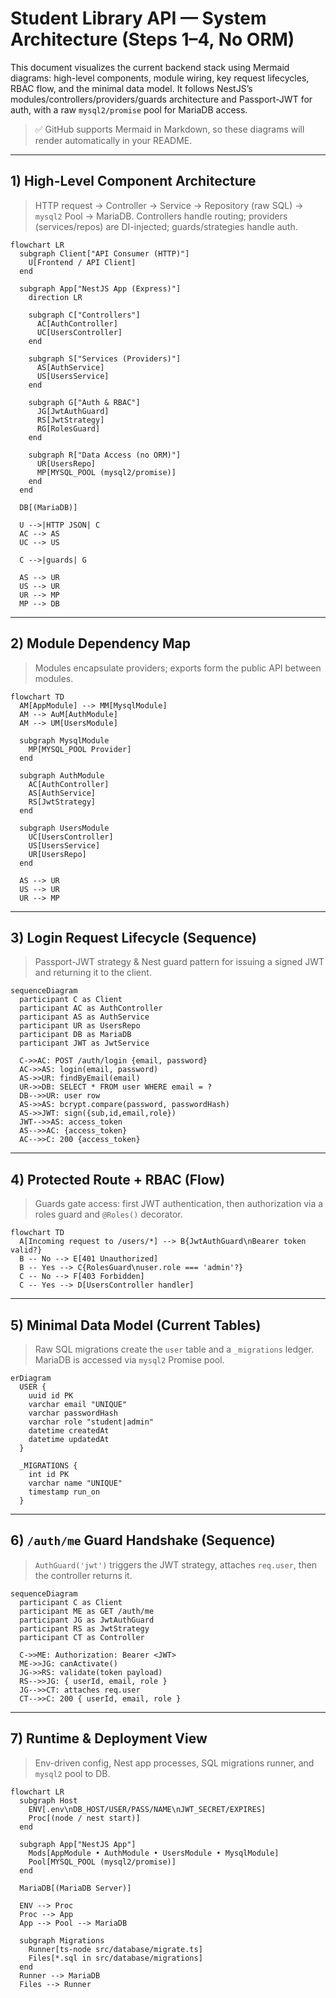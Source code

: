 # Student Library API — System Architecture (Steps 1–4, No ORM)

This document visualizes the current backend stack using Mermaid diagrams: high-level components, module wiring, key request lifecycles, RBAC flow, and the minimal data model. It follows NestJS’s modules/controllers/providers/guards architecture and Passport-JWT for auth, with a raw `mysql2/promise` pool for MariaDB access.

> ✅ GitHub supports Mermaid in Markdown, so these diagrams will render automatically in your README.

---

## 1) High-Level Component Architecture

> HTTP request → Controller → Service → Repository (raw SQL) → `mysql2` Pool → MariaDB. Controllers handle routing; providers (services/repos) are DI-injected; guards/strategies handle auth.

```mermaid
flowchart LR
  subgraph Client["API Consumer (HTTP)"]
    U[Frontend / API Client]
  end

  subgraph App["NestJS App (Express)"]
    direction LR

    subgraph C["Controllers"]
      AC[AuthController]
      UC[UsersController]
    end

    subgraph S["Services (Providers)"]
      AS[AuthService]
      US[UsersService]
    end

    subgraph G["Auth & RBAC"]
      JG[JwtAuthGuard]
      RS[JwtStrategy]
      RG[RolesGuard]
    end

    subgraph R["Data Access (no ORM)"]
      UR[UsersRepo]
      MP[MYSQL_POOL (mysql2/promise)]
    end
  end

  DB[(MariaDB)]

  U -->|HTTP JSON| C
  AC --> AS
  UC --> US

  C -->|guards| G

  AS --> UR
  US --> UR
  UR --> MP
  MP --> DB
```

---

## 2) Module Dependency Map

> Modules encapsulate providers; exports form the public API between modules.

```mermaid
flowchart TD
  AM[AppModule] --> MM[MysqlModule]
  AM --> AuM[AuthModule]
  AM --> UM[UsersModule]

  subgraph MysqlModule
    MP[MYSQL_POOL Provider]
  end

  subgraph AuthModule
    AC[AuthController]
    AS[AuthService]
    RS[JwtStrategy]
  end

  subgraph UsersModule
    UC[UsersController]
    US[UsersService]
    UR[UsersRepo]
  end

  AS --> UR
  US --> UR
  UR --> MP
```

---

## 3) Login Request Lifecycle (Sequence)

> Passport-JWT strategy & Nest guard pattern for issuing a signed JWT and returning it to the client.

```mermaid
sequenceDiagram
  participant C as Client
  participant AC as AuthController
  participant AS as AuthService
  participant UR as UsersRepo
  participant DB as MariaDB
  participant JWT as JwtService

  C->>AC: POST /auth/login {email, password}
  AC->>AS: login(email, password)
  AS->>UR: findByEmail(email)
  UR->>DB: SELECT * FROM user WHERE email = ?
  DB-->>UR: user row
  AS->>AS: bcrypt.compare(password, passwordHash)
  AS->>JWT: sign({sub,id,email,role})
  JWT-->>AS: access_token
  AS-->>AC: {access_token}
  AC-->>C: 200 {access_token}
```

---

## 4) Protected Route + RBAC (Flow)

> Guards gate access: first JWT authentication, then authorization via a roles guard and `@Roles()` decorator.

```mermaid
flowchart TD
  A[Incoming request to /users/*] --> B{JwtAuthGuard\nBearer token valid?}
  B -- No --> E[401 Unauthorized]
  B -- Yes --> C{RolesGuard\nuser.role === 'admin'?}
  C -- No --> F[403 Forbidden]
  C -- Yes --> D[UsersController handler]
```

---

## 5) Minimal Data Model (Current Tables)

> Raw SQL migrations create the `user` table and a `_migrations` ledger. MariaDB is accessed via `mysql2` Promise pool.

```mermaid
erDiagram
  USER {
    uuid id PK
    varchar email "UNIQUE"
    varchar passwordHash
    varchar role "student|admin"
    datetime createdAt
    datetime updatedAt
  }

  _MIGRATIONS {
    int id PK
    varchar name "UNIQUE"
    timestamp run_on
  }
```

---

## 6) `/auth/me` Guard Handshake (Sequence)

> `AuthGuard('jwt')` triggers the JWT strategy, attaches `req.user`, then the controller returns it.

```mermaid
sequenceDiagram
  participant C as Client
  participant ME as GET /auth/me
  participant JG as JwtAuthGuard
  participant RS as JwtStrategy
  participant CT as Controller

  C->>ME: Authorization: Bearer <JWT>
  ME->>JG: canActivate()
  JG->>RS: validate(token payload)
  RS-->>JG: { userId, email, role }
  JG-->>CT: attaches req.user
  CT-->>C: 200 { userId, email, role }
```

---

## 7) Runtime & Deployment View

> Env-driven config, Nest app processes, SQL migrations runner, and `mysql2` pool to DB.

```mermaid
flowchart LR
  subgraph Host
    ENV[.env\nDB_HOST/USER/PASS/NAME\nJWT_SECRET/EXPIRES]
    Proc[(node / nest start)]
  end

  subgraph App["NestJS App"]
    Mods[AppModule • AuthModule • UsersModule • MysqlModule]
    Pool[MYSQL_POOL (mysql2/promise)]
  end

  MariaDB[(MariaDB Server)]

  ENV --> Proc
  Proc --> App
  App --> Pool --> MariaDB

  subgraph Migrations
    Runner[ts-node src/database/migrate.ts]
    Files[*.sql in src/database/migrations]
  end
  Runner --> MariaDB
  Files --> Runner
```
